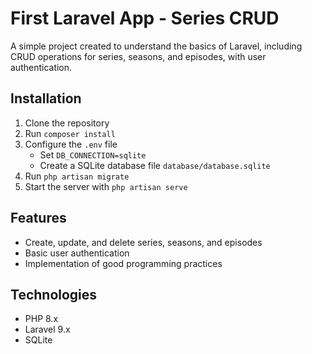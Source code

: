 # First Laravel App - Series CRUD

A simple project created to understand the basics of Laravel, including CRUD operations for series, seasons, and episodes, with user authentication.

## Installation

1. Clone the repository  
2. Run `composer install`  
3. Configure the `.env` file  
   - Set `DB_CONNECTION=sqlite`  
   - Create a SQLite database file `database/database.sqlite`    
4. Run `php artisan migrate`  
5. Start the server with `php artisan serve`

## Features

- Create, update, and delete series, seasons, and episodes  
- Basic user authentication  
- Implementation of good programming practices

## Technologies

- PHP 8.x  
- Laravel 9.x  
- SQLite

